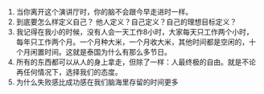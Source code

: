 1. 当你离开这个演讲厅时，你的脑不会跟今早走进时一样。
2. 到底要怎么样定义自己？ 他人定义？自己定义？自己的理想目标定义？
3. 我记得在我小的时候，没有人会一天工作8小时，大家每天只工作两个小时，每年只工作两个月。一个月种大米，一个月收大米，其他时间都是空闲的，十个月闲置时间。这就是泰国为什么有那么多节日。
4. 所有的东西都可以从人的身上拿走，但除了一样：人最终极的自由。就是不论再任何情况下，选择我们的态度。
5. 为什么失败感比成功感在我们脑海里存留的时间更多





